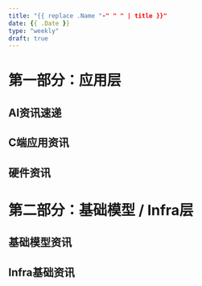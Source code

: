 ```yaml
---
title: "{{ replace .Name "-" " " | title }}"
date: {{ .Date }}
type: "weekly"
draft: true
---
```


# 第一部分：应用层

## AI资讯速递

## C端应用资讯

## 硬件资讯

# 第二部分：基础模型 / Infra层

## 基础模型资讯

## Infra基础资讯
